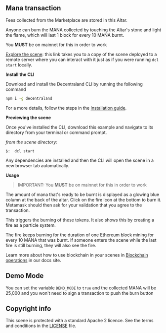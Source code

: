 
## Mana transaction


Fees collected from the Marketplace are stored in this Altar.

Anyone can burn the MANA collected by touching the Altar's stone
and light the flame, which will last 1 block for every 10 MANA burnt.

You **MUST** be on mainnet for this in order to work

[Explore the scene](https://mana-altar-master-iehcppnlvz.now.sh): this link takes you to a copy of the scene deployed to a remote server where you can interact with it just as if you were running `dcl start` locally.

**Install the CLI**

Download and install the Decentraland CLI by running the following command

```bash
npm i -g decentraland
```

For a more details, follow the steps in the [Installation guide](https://docs.decentraland.org/documentation/installation-guide/).


**Previewing the scene**

Once you've installed the CLI, download this example and navigate to its directory from your terminal or command prompt.

_from the scene directory:_

```
$:  dcl start
```

Any dependencies are installed and then the CLI will open the scene in a new browser tab automatically.

**Usage**

> IMPORTANT: You **MUST** be on mainnet for this in order to work

The amount of mana that's ready to be burnt is displayed as a glowing blue column at the back of the altar. Click on the fire icon at the bottom to burn it. Metamask should then ask for your validation that you agree to the transaction.

This triggers the burning of these tokens. It also shows this by creating a fire as a particle system.

The fire keeps burning for the duration of one Ethereum block mining for every 10 MANA that was burnt. If someone enters the scene while the last fire is still burning, they will also see the fire.

Learn more about how to use blockchain in your scenes in [Blockchain operations](https://docs.decentraland.org/blockchain-interactions/scene-blockchain-operations/) in our docs site.



## Demo Mode

You can set the variable `DEMO_MODE` to `true` and the collected MANA will be 25,000 and you won't need to sign a transaction to push the burn button


## Copyright info

This scene is protected with a standard Apache 2 licence. See the terms and conditions in the [LICENSE](/LICENSE) file.